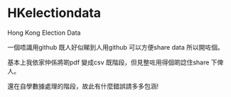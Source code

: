 # HKelectiondata
Hong Kong Election Data

一個唔識用github 既人好似睇到人用github 可以方便share data 所以開咗個。

基本上我依家仲係將啲pdf 變成csv 既階段，但見整咗用得個啲諗住share 下俾人。

還在自學數據處理的階段，故此有什麼錯誤請多多包涵!
